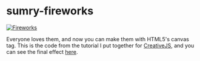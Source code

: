 # sumry-fireworks

[![Fireworks](http://lab.aerotwist.com/canvas/fireworks/capture.png)](http://lab.aerotwist.com/canvas/fireworks/)

Everyone loves them, and now you can make them with HTML5's canvas tag. This is the code from the tutorial I put
together for [CreativeJS](http://creativejs.com/), and you can see the final effect [here](http://lab.aerotwist.com/canvas/fireworks/).
